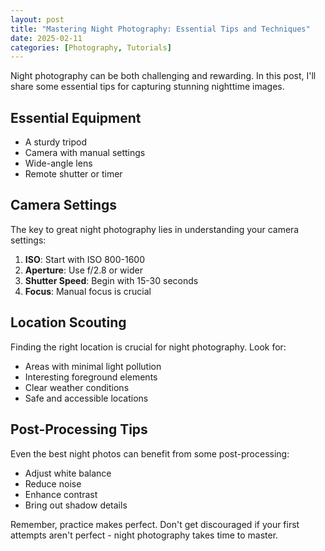 ```yaml
---
layout: post
title: "Mastering Night Photography: Essential Tips and Techniques"
date: 2025-02-11
categories: [Photography, Tutorials]
---
```


Night photography can be both challenging and rewarding. In this post, I'll share some essential tips for capturing stunning nighttime images.

## Essential Equipment

- A sturdy tripod
- Camera with manual settings
- Wide-angle lens
- Remote shutter or timer

## Camera Settings

The key to great night photography lies in understanding your camera settings:

1. **ISO**: Start with ISO 800-1600
2. **Aperture**: Use f/2.8 or wider
3. **Shutter Speed**: Begin with 15-30 seconds
4. **Focus**: Manual focus is crucial

## Location Scouting

Finding the right location is crucial for night photography. Look for:

- Areas with minimal light pollution
- Interesting foreground elements
- Clear weather conditions
- Safe and accessible locations

## Post-Processing Tips

Even the best night photos can benefit from some post-processing:

- Adjust white balance
- Reduce noise
- Enhance contrast
- Bring out shadow details

Remember, practice makes perfect. Don't get discouraged if your first attempts aren't perfect - night photography takes time to master.